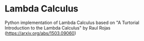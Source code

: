 # Lambda Calculus
Python implementation of Lambda Calculus based on "A Turtorial Introduction to the Lambda Calculus" by Raul Rojas (https://arxiv.org/abs/1503.09060)
